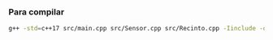 
### Para compilar
```bash
g++ -std=c++17 src/main.cpp src/Sensor.cpp src/Recinto.cpp -Iinclude -o semana4
```